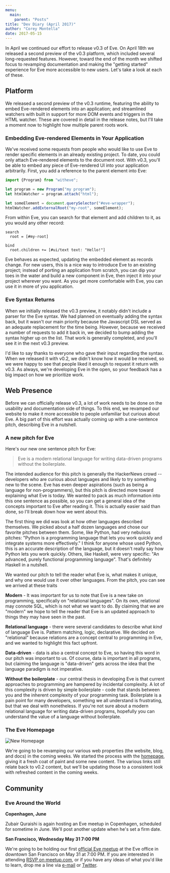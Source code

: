 ```yaml
---
menu:
  main:
    parent: "Posts"
title: "Dev Diary (April 2017)"
author: "Corey Montella"
date: 2017-05-15
---
```


In April we continued our effort to release v0.3 of Eve. On April 18th we released a second preview of the v0.3 platform, which included several long-requested features. However, toward the end of the month we shifted focus to revamping documentation and making the "getting started" experience for Eve more accessible to new users. Let's take a look at each of these.

## Platform

We released a second preview of the v0.3 runtime, featuring the ability to embed Eve-rendered elements into an application; and streamlined watchers with built in support for more DOM events and triggers in the HTML watcher. These are covered in detail in the release notes, but I'll take a moment now to highlight how multiple parent roots work.

### Embedding Eve-rendered Elements in Your Application

We've received some requests from people who would like to use Eve to render specific elements in an already existing project. To date, you could only attach Eve-rendered elements to the document root. With v0.3, you'll be able to embed any piece of Eve-rendered UI into your application arbitrarily. First, you add a reference to the parent element into Eve:

```javascript
import {Program} from "witheve";

let program = new Program("my program");
let htmlWatcher = program.attach("html");

let someElement = document.querySelector("#eve-wrapper");
htmlWatcher.addExternalRoot("my-root", someElement);
``` 

From within Eve, you can search for that element and add children to it, as you would any other record:

```eve
search
  root = [#my-root]

bind
  root.children += [#ui/text text: "Hello!"]
```

Eve behaves as expected, updating the embedded element as records change. For new users, this is a nice way to introduce Eve to an existing project; instead of porting an application from scratch, you can dip your toes in the water and build a new component in Eve, then inject it into your project wherever you want. As you get more comfortable with Eve, you can use it in more of you application.

### Eve Syntax Returns

When we initially released the v0.3 preview, it notably didn't include a parser for the Eve syntax. We had planned on eventually adding the syntax back, but it wasn't our main priority because the Javascript DSL served as an adequate replacement for the time being. However, because we received a number of requests to add it back in, we decided to bump adding the syntax higher up on the list. That work is generally completed, and you'll see it in the next v0.3 preview.

I'd like to say thanks to everyone who gave their input regarding the syntax. When we released it with v0.2, we didn't know how it would be received, so we were happy to see that people liked it enough to request it return with v0.3. As always, we're developing Eve in the open, so your feedback has a big impact on how we prioritize work.

## Web Presence

Before we can officially release v0.3, a lot of work needs to be done on the usability and documentation side of things. To this end, we revamped our website to make it more accessible to people unfamiliar but curious about Eve. A big part of this effort was actually coming up with a one-sentence pitch, describing Eve in a nutshell.

### A new pitch for Eve

Here's our new one sentence pitch for Eve:

> Eve is a modern relational language for writing data-driven programs without the boilerplate.

The intended audience for this pitch is generally the HackerNews crowd -- developers who are curious about languages and likely to try something new to the scene. Eve has even deeper aspirations (such as being a language for non-programmers), but this pitch is directed more toward explaining what Eve is today. We wanted to pack as much information into this one sentence as possible, so you can get a general idea of the concepts important to Eve after reading it. This is actually easier said than done, so I'll break down how we went about this.

The first thing we did was look at how other languages described themselves. We picked about a half dozen languages and chose our favorite pitches between them. Some, like Python, had very nebulous pitches: "Python is a programming language that lets you work quickly and integrate systems more effectively." I think for anyone whose used Python, this is an accurate description of the language, but it doesn't really say how Python lets you work quickly. Others, like Haskell, were very specific: "An advanced, purely functional programming language". That's definitely Haskell in a nutshell.

We wanted our pitch to tell the reader what Eve is, what makes it unique, and why one would use it over other languages. From the pitch, you can see we arrived at these traits

**Modern** - It was important for us to note that Eve is a new take on programming, specifically on "relational languages". On its own, relational may connote SQL, which is not what we want to do. By claiming that we are "modern" we hope to tell the reader that Eve is an updated approach to things they may have seen in the past.

**Relational language** - there were several candidates to describe what *kind* of language Eve is. Pattern matching, logic, declarative. We decided on "relational" because relations are a concept central to programming in Eve, and we wanted to highlight this fact upfront.

**Data-driven** - data is also a central concept to Eve, so having this word in our pitch was important to us. Of course, data is important in all programs, but claiming the language is "data-driven" gets across the idea that the language paradigm is not imperative. 

**Without the boilerplate** - our central thesis in developing Eve is that current approaches to programming are hampered by incidental complexity. A lot of this complexity is driven by simple boilerplate - code that stands between you and the inherent complexity of your programming task. Boilerplate is a pain point for many developers, something we all understand is frustrating, but that we deal with nonetheless. If you're not sure about a modern relational language for writing data-driven programs, hopefully you can understand the value of a  language without boilerplate.

### The Eve Homepage

![New Homepage](http://incidentalcomplexity.com/posts/images/newsite.png)

We're going to be revamping our various web properties (the website, blog, and docs) in the coming weeks. We started the process with the [homepage](http://witheve.com), giving it a fresh coat of paint and some new content. The various links still relate back to v0.2 content, but we'll be updating those to a consistent look with refreshed content in the coming weeks.

## Community

### Eve Around the World

**Copenhagen, June**

Zubair Quraishi is again hosting an Eve meetup in Copenhagen, scheduled for sometime in June. We'll post another update when he's set a firm date.

**San Francisco, Wednesday May 31 7:00 PM**

We're going to be holding our first [official Eve meetup](https://www.meetup.com/witheve/) at the Eve office in downtown San Francisco on May 31 at 7:00 PM. If you are interested in attending [RSVP on meetup.com](https://www.meetup.com/witheve/), or if you have any ideas of what you'd like to learn, drop me a line via [e-mail](mailto:corey@kodowa.com) or [Twitter](https://twitter.com/with_eve).
